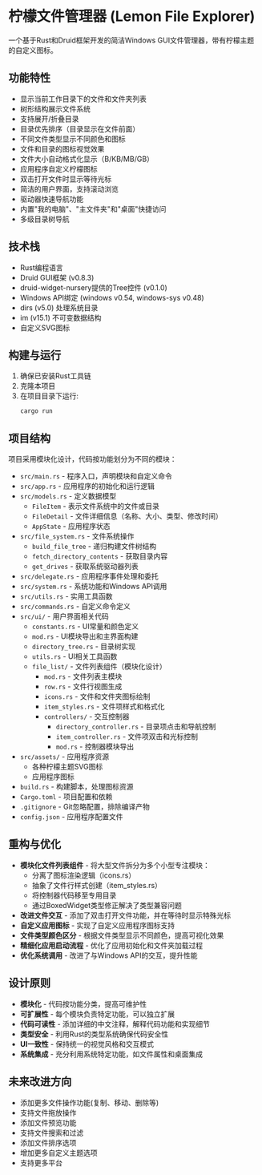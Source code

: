# 柠檬文件管理器 (Lemon File Explorer)

一个基于Rust和Druid框架开发的简洁Windows GUI文件管理器，带有柠檬主题的自定义图标。

## 功能特性
- 显示当前工作目录下的文件和文件夹列表
- 树形结构展示文件系统
- 支持展开/折叠目录
- 目录优先排序（目录显示在文件前面）
- 不同文件类型显示不同颜色和图标
- 文件和目录的图标视觉效果
- 文件大小自动格式化显示（B/KB/MB/GB）
- 应用程序自定义柠檬图标
- 双击打开文件时显示等待光标
- 简洁的用户界面，支持滚动浏览
- 驱动器快速导航功能
- 内置"我的电脑"、"主文件夹"和"桌面"快捷访问
- 多级目录树导航

## 技术栈
- Rust编程语言
- Druid GUI框架 (v0.8.3)
- druid-widget-nursery提供的Tree控件 (v0.1.0)
- Windows API绑定 (windows v0.54, windows-sys v0.48)
- dirs (v5.0) 处理系统目录
- im (v15.1) 不可变数据结构
- 自定义SVG图标

## 构建与运行

1. 确保已安装Rust工具链
2. 克隆本项目
3. 在项目目录下运行:
   ```bash
   cargo run
   ```

## 项目结构
项目采用模块化设计，代码按功能划分为不同的模块：

- `src/main.rs` - 程序入口，声明模块和自定义命令
- `src/app.rs` - 应用程序的初始化和运行逻辑
- `src/models.rs` - 定义数据模型
  - `FileItem` - 表示文件系统中的文件或目录
  - `FileDetail` - 文件详细信息（名称、大小、类型、修改时间）
  - `AppState` - 应用程序状态
- `src/file_system.rs` - 文件系统操作
  - `build_file_tree` - 递归构建文件树结构
  - `fetch_directory_contents` - 获取目录内容
  - `get_drives` - 获取系统驱动器列表
- `src/delegate.rs` - 应用程序事件处理和委托
- `src/system.rs` - 系统功能和Windows API调用
- `src/utils.rs` - 实用工具函数
- `src/commands.rs` - 自定义命令定义
- `src/ui/` - 用户界面相关代码
  - `constants.rs` - UI常量和颜色定义
  - `mod.rs` - UI模块导出和主界面构建
  - `directory_tree.rs` - 目录树实现
  - `utils.rs` - UI相关工具函数
  - `file_list/` - 文件列表组件（模块化设计）
    - `mod.rs` - 文件列表主模块
    - `row.rs` - 文件行视图生成
    - `icons.rs` - 文件和文件夹图标绘制
    - `item_styles.rs` - 文件项样式和格式化
    - `controllers/` - 交互控制器
      - `directory_controller.rs` - 目录项点击和导航控制
      - `item_controller.rs` - 文件项双击和光标控制
      - `mod.rs` - 控制器模块导出
- `src/assets/` - 应用程序资源
  - 各种柠檬主题SVG图标
  - 应用程序图标
- `build.rs` - 构建脚本，处理图标资源
- `Cargo.toml` - 项目配置和依赖
- `.gitignore` - Git忽略配置，排除编译产物
- `config.json` - 应用程序配置文件

## 重构与优化
- **模块化文件列表组件** - 将大型文件拆分为多个小型专注模块：
  - 分离了图标渲染逻辑（icons.rs）
  - 抽象了文件行样式创建（item_styles.rs）
  - 将控制器代码移至专用目录
  - 通过BoxedWidget类型修正解决了类型兼容问题
- **改进文件交互** - 添加了双击打开文件功能，并在等待时显示特殊光标
- **自定义应用图标** - 实现了自定义应用程序图标支持
- **文件类型颜色区分** - 根据文件类型显示不同颜色，提高可视化效果
- **精细化应用启动流程** - 优化了应用初始化和文件夹加载过程
- **优化系统调用** - 改进了与Windows API的交互，提升性能

## 设计原则
- **模块化** - 代码按功能分类，提高可维护性
- **可扩展性** - 每个模块负责特定功能，可以独立扩展
- **代码可读性** - 添加详细的中文注释，解释代码功能和实现细节
- **类型安全** - 利用Rust的类型系统确保代码安全性
- **UI一致性** - 保持统一的视觉风格和交互模式
- **系统集成** - 充分利用系统特定功能，如文件属性和桌面集成

## 未来改进方向
- 添加更多文件操作功能(复制、移动、删除等)
- 支持文件拖放操作
- 添加文件预览功能
- 支持文件搜索和过滤
- 添加文件排序选项
- 增加更多自定义主题选项
- 支持更多平台
